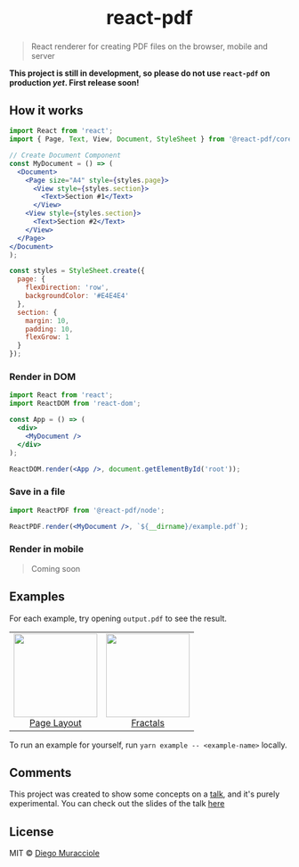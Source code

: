 <div align="center">
  <big>
    <h1>react-pdf</h1>
  </big>
</div>


> React renderer for creating PDF files on the browser, mobile and server

**This project is still in development, so please do not use `react-pdf` on production _yet_. First release soon!**

## How it works

```jsx
import React from 'react';
import { Page, Text, View, Document, StyleSheet } from '@react-pdf/core';

// Create Document Component
const MyDocument = () => (
  <Document>
    <Page size="A4" style={styles.page}>
      <View style={styles.section}>
        <Text>Section #1</Text>
      </View>
    <View style={styles.section}>
      <Text>Section #2</Text>
    </View>
  </Page>
</Document>
);

const styles = StyleSheet.create({
  page: {
    flexDirection: 'row',
    backgroundColor: '#E4E4E4'
  },
  section: {
    margin: 10,
    padding: 10,
    flexGrow: 1
  }
});
```

### Render in DOM
```jsx
import React from 'react';
import ReactDOM from 'react-dom';

const App = () => (
  <div>
    <MyDocument />
  </div>
);

ReactDOM.render(<App />, document.getElementById('root'));
```

### Save in a file
```jsx
import ReactPDF from '@react-pdf/node';

ReactPDF.render(<MyDocument />, `${__dirname}/example.pdf`);
```

### Render in mobile
> Coming soon

## Examples
For each example, try opening `output.pdf` to see the result.

<table>
	<tbody>
		<tr>
			<td align="center" valign="top">
				<img width="150" height="150" src="https://github.com/diegomura/react-pdf/blob/master/examples/page-layout/thumb.png">
				<br>
				<a href="https://github.com/diegomura/react-pdf/tree/master/examples/page-layout/">Page Layout</a>
			</td>  
			<td align="center" valign="top">
				<img width="150" height="150" src="https://github.com/diegomura/react-pdf/blob/master/examples/fractals/thumb.png">
				<br>
				<a href="https://github.com/diegomura/react-pdf/tree/master/examples/fractals/">Fractals</a>
			</td>  
		</tr>
	</tbody>
</table>

To run an example for yourself, run `yarn example -- <example-name>` locally.

## Comments
This project was created to show some concepts on a [talk](https://www.meetup.com/ReactJS-Uruguay/events/234567399/), and it's purely experimental. You can check out the slides of the talk [here](https://diegomura.github.io/think-react-slides/)

## License

MIT © [Diego Muracciole](http://github.com/diegomura)
